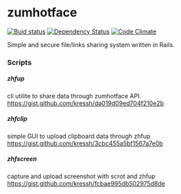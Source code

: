 zumhotface
==========
[![Buid status][travis-badge]][travis-url]
[![Dependency Status][gemnasium-badge]][gemnasium-url]
[![Code Climate][codeclimate-badge]][codeclimate-url]

Simple and secure file/links sharing system written in Rails.


### Scripts

##### zhfup
  cli utilite to share data through zumhotface API.
  https://gist.github.com/kressh/da019d09ed704f210e2b

##### zhfclip
  simple GUI to upload clipboard data through zhfup
  https://gist.github.com/kressh/3cbc455a5bf1567a7e0b

##### zhfscreen
  capture and upload screenshot with scrot and zhfup
  https://gist.github.com/kressh/fcbae995db502975d8de

[travis-badge]: https://travis-ci.org/digitalhelpersleague/zumhotface.svg?branch=master
[travis-url]: https://travis-ci.org/digitalhelpersleague/zumhotface
[gemnasium-badge]: https://gemnasium.com/digitalhelpersleague/zumhotface.svg
[gemnasium-url]: https://gemnasium.com/digitalhelpersleague/zumhotface
[codeclimate-badge]: https://codeclimate.com/github/digitalhelpersleague/zumhotface/badges/gpa.svg
[codeclimate-url]: https://codeclimate.com/github/digitalhelpersleague/zumhotface
